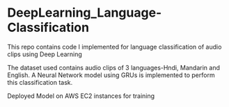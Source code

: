 # DeepLearning_Language-Classification
This repo contains code I implemented for language classification of audio clips using Deep Learning

The dataset used contains audio clips of 3 languages-Hndi, Mandarin and English. 
A Neural Network model using GRUs is implemented to perform this classification task. 

Deployed Model on AWS EC2 instances for training
